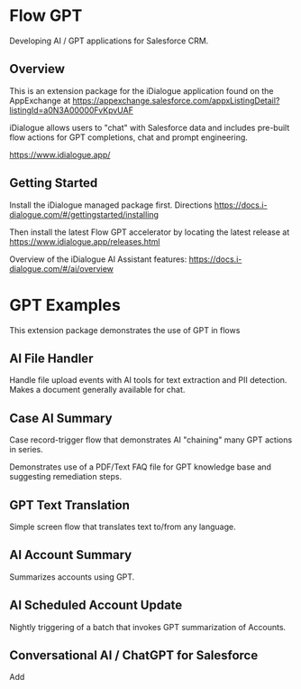 # Flow GPT
Developing AI / GPT applications for Salesforce CRM.

## Overview
This is an extension package for the iDialogue application found on the AppExchange at https://appexchange.salesforce.com/appxListingDetail?listingId=a0N3A00000FvKpvUAF 

iDialogue allows users to "chat" with Salesforce data and includes pre-built flow actions for GPT completions, chat and prompt engineering.

https://www.idialogue.app/


## Getting Started

Install the iDialogue managed package first. Directions https://docs.i-dialogue.com/#/gettingstarted/installing 


Then install the latest Flow GPT accelerator by locating the latest release at https://www.idialogue.app/releases.html 

Overview of the iDialogue AI Assistant features:
https://docs.i-dialogue.com/#/ai/overview

# GPT Examples
This extension package demonstrates the use of GPT in flows

## AI File Handler
Handle file upload events with AI tools for text extraction and PII detection. Makes a document generally available for chat.

## Case AI Summary
Case record-trigger flow that demonstrates AI "chaining" many GPT actions in series.

Demonstrates use of a PDF/Text FAQ file for GPT knowledge base and suggesting remediation steps.

## GPT Text Translation
Simple screen flow that translates text to/from any language.

## AI Account Summary
Summarizes accounts using GPT.

## AI Scheduled Account Update
Nightly triggering of a batch that invokes GPT summarization of Accounts.

## Conversational AI / ChatGPT for Salesforce 
Add 
